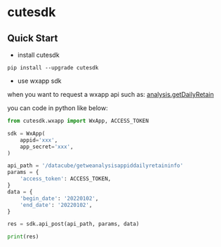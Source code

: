 # cutesdk

## Quick Start

- install cutesdk

```shell
pip install --upgrade cutesdk
```

- use wxapp sdk

when you want to request a wxapp api such as: [analysis.getDailyRetain](https://developers.weixin.qq.com/miniprogram/dev/api-backend/open-api/data-analysis/visit-retain/analysis.getDailyRetain.html)

you can code in python like below:

```python
from cutesdk.wxapp import WxApp, ACCESS_TOKEN

sdk = WxApp(
    appid='xxx', 
    app_secret='xxx',
)

api_path = '/datacube/getweanalysisappiddailyretaininfo'
params = {
    'access_token': ACCESS_TOKEN,
}
data = {
    'begin_date': '20220102',
    'end_date': '20220102',
}

res = sdk.api_post(api_path, params, data)

print(res)
```

